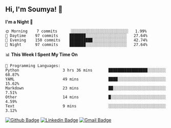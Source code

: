 ## Hi, I'm Soumya! 👋

<!--START_SECTION:waka-->
**I'm a Night 🦉** 

```text
🌞 Morning    7 commits      ░░░░░░░░░░░░░░░░░░░░░░░░░   1.99% 
🌆 Daytime    97 commits     ███████░░░░░░░░░░░░░░░░░░   27.64% 
🌃 Evening    150 commits    ██████████░░░░░░░░░░░░░░░   42.74% 
🌙 Night      97 commits     ███████░░░░░░░░░░░░░░░░░░   27.64%

```


📊 **This Week I Spent My Time On** 

```text
💬 Programming Languages: 
Python                   3 hrs 36 mins       █████████████████░░░░░░░░   68.87% 
YAML                     49 mins             ████░░░░░░░░░░░░░░░░░░░░░   15.62% 
Markdown                 23 mins             ██░░░░░░░░░░░░░░░░░░░░░░░   7.51% 
Other                    14 mins             █░░░░░░░░░░░░░░░░░░░░░░░░   4.59% 
Text                     9 mins              ░░░░░░░░░░░░░░░░░░░░░░░░░   3.12%

```


<!--END_SECTION:waka-->

[![Github Badge](https://img.shields.io/badge/-rubyruins-grey?style=for-the-badge&logo=github&logoColor=white&link=https://github.com/rubyruins/)](https://www.github.com/rubyruins/) 
[![Linkedin Badge](https://img.shields.io/badge/-Soumya%20Parekh-0072b1?style=for-the-badge&logo=Linkedin&logoColor=white&link=https://www.linkedin.com/in/Soumya-Parekh/)](https://www.linkedin.com/in/Soumya-Parekh/) 
[![Gmail Badge](https://img.shields.io/badge/-soumya.parekh@somaiya.edu-c14438?style=for-the-badge&logo=Gmail&logoColor=white&link=mailto:soumya.parekh@somaiya.edu)](mailto:soumya.parekh@somaiya.edu) 
